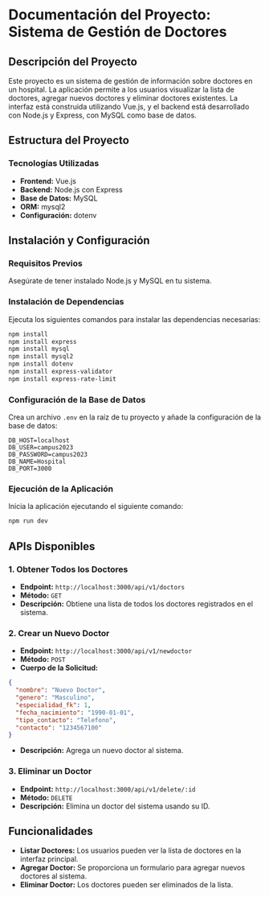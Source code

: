 # Documentación del Proyecto: Sistema de Gestión de Doctores

## Descripción del Proyecto

Este proyecto es un sistema de gestión de información sobre doctores en un hospital. La aplicación permite a los usuarios visualizar la lista de doctores, agregar nuevos doctores y eliminar doctores existentes. La interfaz está construida utilizando Vue.js, y el backend está desarrollado con Node.js y Express, con MySQL como base de datos.

## Estructura del Proyecto

### Tecnologías Utilizadas

- **Frontend:** Vue.js
- **Backend:** Node.js con Express
- **Base de Datos:** MySQL
- **ORM:** mysql2
- **Configuración:** dotenv

## Instalación y Configuración

### Requisitos Previos

Asegúrate de tener instalado Node.js y MySQL en tu sistema.

### Instalación de Dependencias

Ejecuta los siguientes comandos para instalar las dependencias necesarias:

```bash
npm install
npm install express
npm install mysql
npm install mysql2
npm install dotenv
npm install express-validator
npm install express-rate-limit
```

### Configuración de la Base de Datos

Crea un archivo `.env` en la raíz de tu proyecto y añade la configuración de la base de datos:

```
DB_HOST=localhost
DB_USER=campus2023
DB_PASSWORD=campus2023
DB_NAME=Hospital
DB_PORT=3000
```

### Ejecución de la Aplicación

Inicia la aplicación ejecutando el siguiente comando:

```bash
npm run dev
```

## APIs Disponibles

### 1. Obtener Todos los Doctores

- **Endpoint:** `http://localhost:3000/api/v1/doctors`
- **Método:** `GET`
- **Descripción:** Obtiene una lista de todos los doctores registrados en el sistema.

### 2. Crear un Nuevo Doctor

- **Endpoint:** `http://localhost:3000/api/v1/newdoctor`
- **Método:** `POST`
- **Cuerpo de la Solicitud:**

```json
{
  "nombre": "Nuevo Doctor",
  "genero": "Masculino",
  "especialidad_fk": 1,
  "fecha_nacimiento": "1990-01-01",
  "tipo_contacto": "Telefono",
  "contacto": "1234567100"
}
```

- **Descripción:** Agrega un nuevo doctor al sistema.

### 3. Eliminar un Doctor

- **Endpoint:** `http://localhost:3000/api/v1/delete/:id`
- **Método:** `DELETE`
- **Descripción:** Elimina un doctor del sistema usando su ID.

## Funcionalidades

- **Listar Doctores:** Los usuarios pueden ver la lista de doctores en la interfaz principal.
- **Agregar Doctor:** Se proporciona un formulario para agregar nuevos doctores al sistema.
- **Eliminar Doctor:** Los doctores pueden ser eliminados de la lista.

